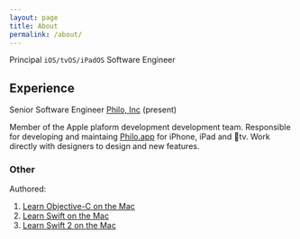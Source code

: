 ```yaml
---
layout: page
title: About
permalink: /about/
---
```


Principal `iOS/tvOS/iPadOS` Software Engineer

## Experience

Senior Software Engineer
[Philo, Inc](https://try.philo.com) (present)

Member of the Apple plaform development development team. Responsible for developing and maintaing [Philo.app](https://apps.apple.com/us/app/philo/id1248646044) for iPhone, iPad and tv. Work directly with designers to design and new features.

### Other

Authored:

1. [Learn Objective-C on the Mac](https://www.apress.com/us/book/9781430241881#otherversion=9781430241898)
2. [Learn Swift on the Mac](https://www.apress.com/us/book/9781484203767)
3. [Learn Swift 2 on the Mac](https://www.apress.com/us/book/9781484216286#otherversion=9781484216279)